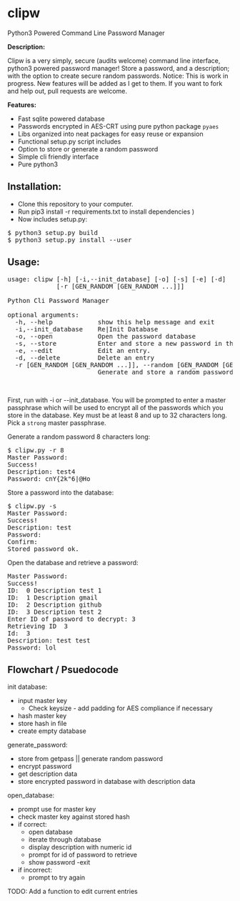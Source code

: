 # clipw
Python3 Powered Command Line Password Manager

<b> Description: </b>


<p>Clipw is a very simply, secure (audits welcome) command line interface, python3 powered 
password manager! Store a password, and a description; with the option to create secure random 
passwords. Notice: This is work in progress. New features will be added as I get to them. 
If you want to fork and help out, pull requests are welcome.
</p>

<b>Features: </b>

- Fast sqlite powered database
- Passwords encrypted in AES-CRT using pure python package `pyaes`
- Libs organized into neat packages for easy reuse or expansion
- Functional setup.py script includes
- Option to store or generate a random password
- Simple cli friendly interface
- Pure python3

</b>


## Installation:

- Clone this repository to your computer. 
- Run pip3 install -r requirements.txt to install dependencies )
- Now includes setup.py:

<pre>
$ python3 setup.py build
$ python3 setup.py install --user
</pre>


## Usage:
<pre>
usage: clipw [-h] [-i,--init_database] [-o] [-s] [-e] [-d]
             [-r [GEN_RANDOM [GEN_RANDOM ...]]]

Python Cli Password Manager

optional arguments:
  -h, --help            show this help message and exit
  -i,--init_database    Re|Init Database
  -o, --open            Open the password database
  -s, --store           Enter and store a new password in the database
  -e, --edit            Edit an entry.
  -d, --delete          Delete an entry
  -r [GEN_RANDOM [GEN_RANDOM ...]], --random [GEN_RANDOM [GEN_RANDOM ...]]
                        Generate and store a random password of n length


</pre>

First, run with -i or --init_database. You will be prompted to enter a master passphrase which will be used to encrypt 
all of the passwords which you store in the database. Key must be at least 8 and up to 
32 characters long. Pick a `strong` master passphrase. 

Generate a random password 8 characters long:

<pre>
$ clipw.py -r 8 
Master Password: 
Success!
Description: test4
Password: cnY{2k"6|@Ho
</pre>

Store a password into the database:
<pre>
$ clipw.py -s
Master Password: 
Success!
Description: test 
Password: 
Confirm: 
Stored password ok.
</pre>

Open the database and retrieve a password:
<pre>
Master Password: 
Success!
ID:  0 Description test 1
ID:  1 Description gmail
ID:  2 Description github
ID:  3 Description test 2
Enter ID of password to decrypt: 3
Retrieving ID  3
Id:  3
Description: test test 
Password: lol
</pre>


## Flowchart / Psuedocode

init database:
 - input master key
   - Check keysize - add padding for AES compliance if necessary
 - hash master key
 - store hash in file
 - create empty database

 generate_password:
 - store from getpass || generate random password
 - encrypt password
 - get description data
 - store encrypted password in database with description data

 open_database:
 - prompt use for master key
 - check master key against stored hash
  - if correct:
    - open database
     - iterate through database
     - display description with numeric id
     - prompt for id of password to retrieve
     - show password
     -exit
  - if incorrect:
    - prompt to try again
    
  TODO: Add a function to edit current entries
